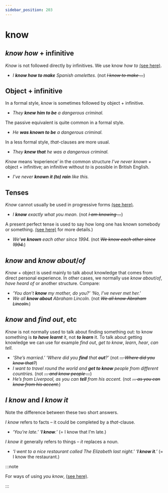 ```yaml
---
sidebar_position: 203
---
```


# know

## *know how* + infinitive

*Know* is not followed directly by infinitives. We use know *how to* [(see here)](./../../grammar/infinitives-ing-forms-and-past-participles-other-uses/infinitives-after-question-words-who-to-etc).

- *I **know how to make** Spanish omelettes.* (not *~~I know to make …~~*)

## Object + infinitive

In a formal style, *know* is sometimes followed by object + infinitive.

- *They **knew him to be** a dangerous criminal.*

The passive equivalent is quite common in a formal style.

- *He **was known to be** a dangerous criminal.*

In a less formal style, *that*\-clauses are more usual.

- *They **knew that** he was a dangerous criminal.*

*Know* means ‘experience’ in the common structure *I’ve never known* + object + infinitive; an infinitive without *to* is possible in British English.

- *I’ve never **known it (to) rain** like this.*

## Tenses

*Know* cannot usually be used in progressive forms [(see here)](./../../grammar/verbs/non-progressive-verbs).

- *I **know** exactly what you mean.* (not *~~I am knowing …~~*)

A present perfect tense is used to say how long one has known somebody or something. [(see here)](./../../grammar/past-and-perfect-tenses/present-perfect-or-present) for more details.)

- *We’**ve known** each other since 1994.* (not *~~We know each other since 1994.~~*)

## *know* and *know about*/*of*

*Know* + object is used mainly to talk about knowledge that comes from direct personal experience. In other cases, we normally use *know about*/*of*, *have heard of* or another structure. Compare:

- *‘You don’t **know** my mother, do you?’ ‘No, I’ve never met her.’*
- *We all **know about** Abraham Lincoln.* (not *~~We all know Abraham Lincoln.~~*)

## *know* and *find out*, etc

*Know* is not normally used to talk about finding something out: to know something is ***to have learnt*** it, not ***to learn*** it. To talk about getting knowledge we can use for example *find out*, *get to know*, *learn*, *hear*, *can tell*.

- *‘She’s married.’ ‘Where did you **find** that **out**?’* (not *~~… Where did you know that?~~*)
- *I want to travel round the world and **get to know** people from different countries.* (not *~~… and know people …~~*)
- *He’s from Liverpool, as you can **tell** from his accent.* (not *~~… as you can know from his accent.~~*)

## *I know* and *I know it*

Note the difference between these two short answers.

*I know* refers to facts – it could be completed by a *that*\-clause.

- *‘You’re late.’ ‘**I know**.’* (= I know that I’m late.)

*I know it* generally refers to things – *it* replaces a noun.

- *‘I went to a nice restaurant called The Elizabeth last night.’ ‘**I know it**.’* (= I know the restaurant.)

:::note

For ways of using *you know*, [(see here)](./../../grammar/speech-and-spoken-exchanges/discourse-markers-in-speech#subdividing).

:::
